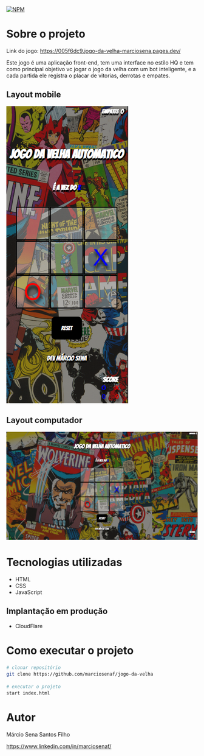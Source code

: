 
[![NPM](https://img.shields.io/npm/l/react)](https://github.com/marciosenaf/jogo-da-velha/blob/main/LICENSE) 

# Sobre o projeto

Link do jogo: https://005f6dc9.jogo-da-velha-marciosena.pages.dev/

Este jogo é uma aplicação front-end, tem uma interface no estilo HQ e tem como principal objetivo vc jogar o jogo da velha com um bot inteligente, e a cada partida ele registra o placar de vitorias, derrotas e empates.

## Layout mobile
![Mobile 1](https://github.com/marciosenaf/jogo-da-velha/blob/main/images/mobile.png)

## Layout computador
![Web 2](https://github.com/marciosenaf/jogo-da-velha/blob/main/images/computador.png)

# Tecnologias utilizadas

- HTML
- CSS
- JavaScript

## Implantação em produção
- CloudFlare

# Como executar o projeto

```bash
# clonar repositório
git clone https://github.com/marciosenaf/jogo-da-velha

# executar o projeto
start index.html
```

# Autor

Márcio Sena Santos Filho

https://www.linkedin.com/in/marciosenaf/

